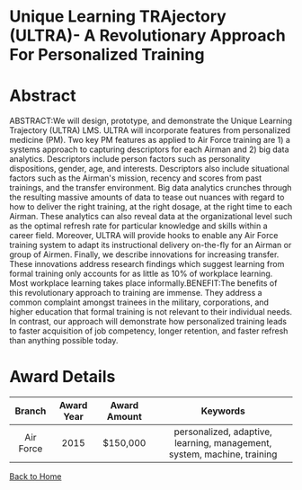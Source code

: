
Unique Learning TRAjectory (ULTRA)- A Revolutionary Approach For Personalized Training
======================================================================================

# Abstract


ABSTRACT:We will design, prototype, and demonstrate the Unique Learning Trajectory (ULTRA) LMS. ULTRA will incorporate features from personalized medicine (PM). Two key PM features as applied to Air Force training are 1) a systems approach to capturing descriptors for each Airman and 2) big data analytics. Descriptors include person factors such as personality dispositions, gender, age, and interests. Descriptors also include situational factors such as the Airman's mission, recency and scores from past trainings, and the transfer environment. Big data analytics crunches through the resulting massive amounts of data to tease out nuances with regard to how to deliver the right training, at the right dosage, at the right time to each Airman. These analytics can also reveal data at the organizational level such as the optimal refresh rate for particular knowledge and skills within a career field. Moreover, ULTRA will provide hooks to enable any Air Force training system to adapt its instructional delivery on-the-fly for an Airman or group of Airmen. Finally, we describe innovations for increasing transfer. These innovations address research findings which suggest learning from formal training only accounts for as little as 10% of workplace learning. Most workplace learning takes place informally.BENEFIT:The benefits of this revolutionary approach to training are immense. They address a common complaint amongst trainees in the military, corporations, and higher education that formal training is not relevant to their individual needs. In contrast, our approach will demonstrate how personalized training leads to faster acquisition of job competency, longer retention, and faster refresh than anything possible today.  

# Award Details

|Branch|Award Year|Award Amount|Keywords|
| :---: | :---: | :---: | :---: |
|Air Force|2015|$150,000|personalized, adaptive, learning, management, system, machine, training|
  
  


[Back to Home](https://github.com/chrischow/dod_sbir_awards/DJ/#1349)